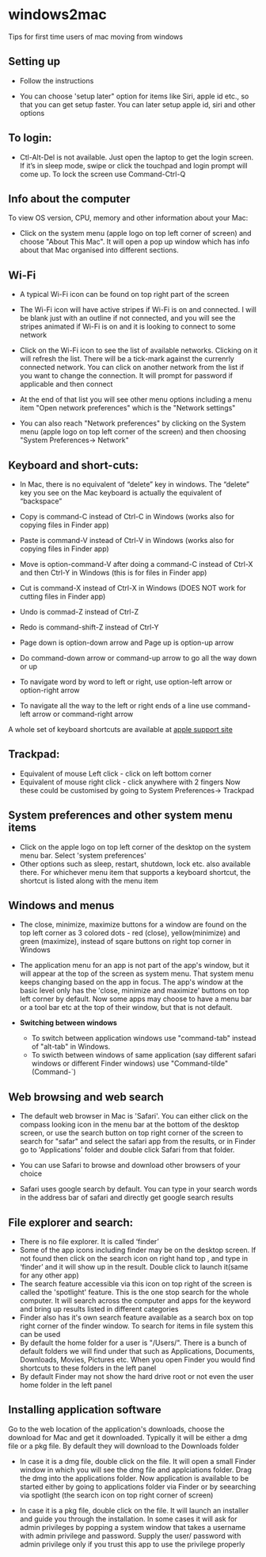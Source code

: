 # windows2mac
Tips for first time users of mac moving from windows

## Setting up
- Follow the instructions

- You can choose 'setup later" option for items like Siri, apple id etc., so that you can get setup faster. You can later setup apple id, siri and other  options

## To login:
- Ctl-Alt-Del is not available. Just open the laptop to get the login screen. If it’s in sleep mode, swipe or click the touchpad and login prompt will come up. To lock the screen use Command-Ctrl-Q

## Info about the computer
To view OS version, CPU, memory and other information about your Mac:

- Click on the system menu (apple logo on top left corner of screen) and choose "About This Mac". It will open a pop up window which has info about that Mac organised into different sections. 

## Wi-Fi
- A typical Wi-Fi icon can be found on top right part of the screen

- The Wi-Fi icon will have active stripes if Wi-Fi is on and connected. I will be blank just with an outline if not connected, and you will see the stripes animated if Wi-Fi is on and it is looking to connect to some network

- Click on the Wi-Fi icon to see the list of available networks. Clicking on it will refresh the list. There will be a tick-mark against the currenrly connected network. You can click on another network from the list if you want to change the connection. It will prompt for password if applicable and then connect 

- At the end of that list you will see other menu options including a menu item "Open network preferences" which is the "Network settings"

- You can also reach "Network preferences" by clicking on the System menu (apple logo on top left corner of the screen) and then choosing "System Preferences-> Network"

## Keyboard and short-cuts:
- In Mac, there is no equivalent of “delete” key in windows. The “delete” key you see on the Mac keyboard is actually the equivalent of “backspace” 

- Copy is  command-C instead of Ctrl-C in Windows (works also for copying files in Finder app)
- Paste is command-V instead of Ctrl-V in Windows (works also for copying files in Finder app)
- Move is option-command-V after doing a command-C instead of Ctrl-X and then Ctrl-Y in Windows (this is for files in Finder app)
- Cut is command-X instead of Ctrl-X in Windows (DOES NOT work for cutting files in Finder app)
- Undo is commad-Z instead of Ctrl-Z
- Redo is command-shift-Z instead of Ctrl-Y
- Page down is option-down arrow and Page up is option-up arrow
- Do command-down arrow or command-up arrow to go all the way down or up
- To navigate word by word to left or right, use option-left arrow or option-right arrow 
- To navigate all the way to the left or right ends of a line use command-left arrow or command-right arrow

A whole set of keyboard shortcuts are available at [apple support site](https://support.apple.com/en-us/HT201236)

## Trackpad:
- Equivalent of mouse Left click - click on left bottom corner
- Equivalent of mouse right click - click  anywhere with 2 fingers
Now these could be customised by going to System Preferences-> Trackpad

## System preferences and other system menu items
- Click on the apple logo on top left corner of the desktop on the system menu bar. Select 'system preferences'
- Other options such as sleep, restart, shutdown, lock etc. also available there. For whichever menu item that supports a keyboard shortcut, the shortcut is listed along with the menu item 

## Windows and menus
- The close, minimize, maximize buttons for a window are found on the top left corner as 3 colored dots - red (close), yellow(minimize) and green (maximize), instead of sqare buttons on right top corner in Windows

- The application menu for an app is not part of the app's window, but it will appear at the top of the screen as system menu. That system menu keeps changing based on the app in focus. The app's window at the basic level only has the 'close, minimize and maximize' buttons on top left corner by default. Now some apps may choose to have a menu bar or a tool bar etc at the top of their window, but that is not default.

- **Switching between windows**
  * To switch between application windows use "command-tab" instead of "alt-tab" in Windows.
  * To swicth between windows of same application (say different safari windows or different Finder windows) use "Command-tilde" (Command-`) 

## Web browsing and web search
- The default web browser in Mac is 'Safari'. You can either click on the compass looking icon in the menu bar at the bottom of the desktop screen, or use the search button on top right corner of the screen to search for "safar" and select the safari app from the results, or in Finder go to 'Applications' folder and double click Safari from that folder.

- You can use Safari to browse and download other browsers of your choice

- Safari uses google search by default. You can type in your search words in the address bar of safari and directly get google search results

## File explorer and search:
- There is no file explorer. It is called ‘finder’
- Some of the app icons including finder may be on the desktop screen. If not found then click on the search icon on right hand top , and type in ‘finder’ and it will show up in the result. Double click to launch it(same for any other app) 
- The search feature accessible via this icon on top right of the screen is called the 'spotlight' feature. This is the one stop search for the whole computer. It will search across the computer and apps for the keyword and bring up results listed in different categories 
- Finder also has it's own search feature available as a search box on top right corner of the finder window. To search for items in file system this can be used
- By default the home folder for a user is "/Users/<username>". There is a bunch of default folders we will find under that such as Applications, Documents, Downloads, Movies, Pictures etc. When you open Finder you would find shortcuts to these folders in the left panel
- By default Finder may not show the hard drive root or not even the user home folder in the left panel
 
 ## Installing application software
 Go to the web location of the application's downloads, choose the download for Mac and get it downloaded. Typically it will be either a dmg file or a pkg file. By default they will download to the Downloads folder
 
 - In case it is a dmg file, double click on the file. It will open a small Finder window in which you will see the dmg file and applciations folder. Drag the dmg into the applications folder. Now application is available to be started either by going to applications folder via Finder or by seearching via spotlight (the search icon on top right corner of screen)
 
 - In case it is a pkg file, double click on the file. It will launch an installer and guide you through the installation. In some cases it will ask for admin privileges by popping a system window that takes a username with admin privilege and password. Supply the user/ password with admin privilege only if you trust this app to use the privilege properly 


